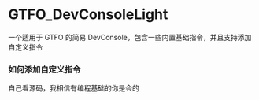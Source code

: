 # GTFO_DevConsoleLight
一个适用于 GTFO 的简易 DevConsole，包含一些内置基础指令，并且支持添加自定义指令

### 如何添加自定义指令
自己看源码，我相信有编程基础的你是会的
